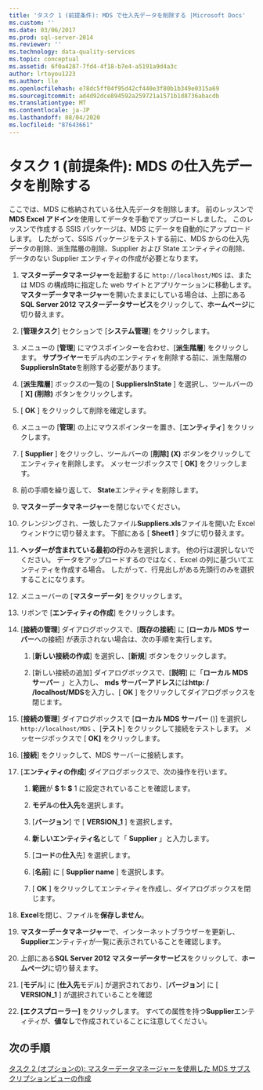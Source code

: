 ```yaml
---
title: 'タスク 1 (前提条件): MDS で仕入先データを削除する |Microsoft Docs'
ms.custom: ''
ms.date: 03/06/2017
ms.prod: sql-server-2014
ms.reviewer: ''
ms.technology: data-quality-services
ms.topic: conceptual
ms.assetid: 6f0a4287-7fd4-4f18-b7e4-a5191a9d4a3c
author: lrtoyou1223
ms.author: lle
ms.openlocfilehash: e78dc5ff04f95d42cf440e3f80b1b349e0315a69
ms.sourcegitcommit: ad4d92dce894592a259721a1571b1d8736abacdb
ms.translationtype: MT
ms.contentlocale: ja-JP
ms.lasthandoff: 08/04/2020
ms.locfileid: "87643661"
---
```

# <a name="task-1-prerequisite-removing-supplier-data-in-mds"></a>タスク 1 (前提条件): MDS の仕入先データを削除する
  ここでは、MDS に格納されている仕入先データを削除します。 前のレッスンで**MDS Excel アドイン**を使用してデータを手動でアップロードしました。 このレッスンで作成する SSIS パッケージは、MDS にデータを自動的にアップロードします。 したがって、SSIS パッケージをテストする前に、MDS からの仕入先データの削除、派生階層の削除、Supplier および State エンティティの削除、データのない Supplier エンティティの作成が必要となります。  
  
1.  **マスターデータマネージャー**を起動するに `http://localhost/MDS` は、または MDS の構成時に指定した web サイトとアプリケーションに移動します。 **マスターデータマネージャー**を開いたままにしている場合は、上部にある**SQL Server 2012 マスターデータサービス**をクリックして、**ホームページ**に切り替えます。  
  
2.  [**管理タスク**] セクションで [**システム管理**] をクリックします。  
  
3.  メニューの [**管理**] にマウスポインターを合わせ、[**派生階層**] をクリックします。 **サプライヤー**モデル内のエンティティを削除する前に、派生階層の**SuppliersInState**を削除する必要があります。  
  
4.  [**派生階層**] ボックスの一覧の [ **SuppliersInState** ] を選択し、ツールバーの [ **X] (削除)** ボタンをクリックします。  
  
5.  [ **OK** ] をクリックして削除を確定します。  
  
6.  メニューの [**管理**] の上にマウスポインターを置き、[**エンティティ**] をクリックします。  
  
7.  [ **Supplier** ] をクリックし、ツールバーの [**削除] (X)** ボタンをクリックしてエンティティを削除します。 メッセージボックスで [ **OK]** をクリックします。  
  
8.  前の手順を繰り返して、 **State**エンティティを削除します。  
  
9. **マスターデータマネージャー**を閉じないでください。  
  
10. クレンジングされ、一致したファイル**Suppliers.xls**ファイルを開いた Excel ウィンドウに切り替えます。 下部にある [ **Sheet1** ] タブに切り替えます。  
  
11. **ヘッダーが含まれている最初の行**のみを選択します。 他の行は選択しないでください。 データをアップロードするのではなく、Excel の列に基づいてエンティティを作成する場合。 したがって、行見出しがある先頭行のみを選択することになります。  
  
12. メニューバーの [**マスターデータ**] をクリックします。  
  
13. リボンで [**エンティティの作成**] をクリックします。  
  
14. [**接続の管理**] ダイアログボックスで、[**既存の接続**] に [**ローカル MDS サーバー**への接続] が表示されない場合は、次の手順を実行します。  
  
    1.  [**新しい接続の作成**] を選択し、[**新規**] ボタンをクリックします。  
  
    2.  [新しい接続の追加] ダイアログボックスで、[**説明**] に「**ローカル MDS サーバー** 」と入力し、 **mds サーバーアドレス**には**http: \/ /localhost/MDS**を入力し、[ **OK** ] をクリックしてダイアログボックスを閉じます。  
  
15. [**接続の管理**] ダイアログボックスで [**ローカル MDS サーバー** ()] を選択し `http://localhost/MDS` 、[**テスト**] をクリックして接続をテストします。 メッセージボックスで [ **OK]** をクリックします。  
  
16. [**接続**] をクリックして、MDS サーバーに接続します。  
  
17. [**エンティティの作成**] ダイアログボックスで、次の操作を行います。  
  
    1.  **範囲**が **$ 1: $** 1 に設定されていることを確認します。  
  
    2.  **モデル**の**仕入先**を選択します。  
  
    3.  [**バージョン**] で [ **VERSION_1** ] を選択します。  
  
    4.  **新しいエンティティ名**として「 **Supplier** 」と入力します。  
  
    5.  [**コード**の**仕入**先] を選択します。  
  
    6.  [**名前**] に [ **Supplier name** ] を選択します。  
  
    7.  [ **OK** ] をクリックしてエンティティを作成し、ダイアログボックスを閉じます。  
  
18. **Excel**を閉じ、ファイルを**保存しません**。  
  
19. **マスターデータマネージャー**で、インターネットブラウザーを更新し、 **Supplier**エンティティが一覧に表示されていることを確認します。  
  
20. 上部にある**SQL Server 2012 マスターデータサービス**をクリックして、**ホームページ**に切り替えます。  
  
21. [**モデル**] に [**仕入先**モデル] が選択されており、[**バージョン**] に [ **VERSION_1** ] が選択されていることを確認  
  
22. **[エクスプローラー]** をクリックします。 すべての属性を持つ**Supplier**エンティティが、**値なし**で作成されていることに注意してください。  
  
## <a name="next-step"></a>次の手順  
 [タスク 2 &#40;オプションの&#41;: マスターデータマネージャーを使用した MDS サブスクリプションビューの作成](../../2014/tutorials/task-2-optional-creating-a-mds-subscription-view-using-master-data-manager.md)  
  
  
